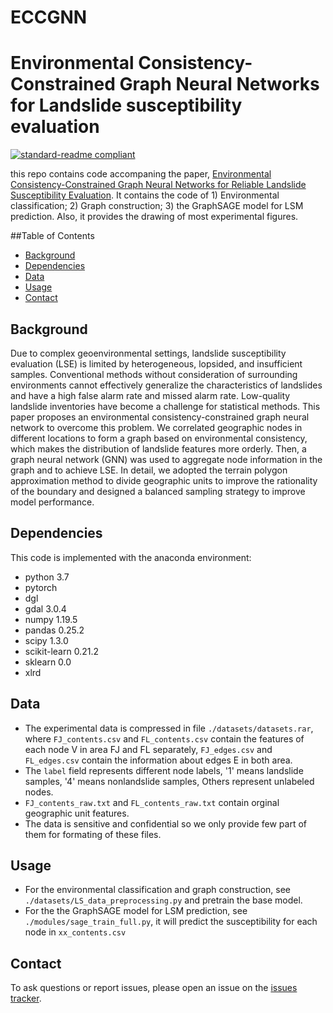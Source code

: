 # ECCGNN
# Environmental Consistency-Constrained Graph Neural Networks for Landslide susceptibility evaluation

[![standard-readme compliant](https://img.shields.io/badge/readme%20style-standard-brightgreen.svg?style=flat-square)](https://github.com/RichardLitt/standard-readme)

this repo contains code accompaning the paper, [ Environmental Consistency-Constrained Graph Neural Networks for Reliable Landslide Susceptibility Evaluation](). It contains the code of 1) Environmental classification; 2) Graph construction; 3) the GraphSAGE model for LSM prediction. Also, it provides the drawing of most experimental figures.

##Table of Contents

- [Background](#background)
- [Dependencies](#dependencies)
- [Data](#data)
- [Usage](#usage)
- [Contact](#contact)


## Background
Due to complex geoenvironmental settings, landslide susceptibility evaluation (LSE) is limited by heterogeneous, lopsided, and insufficient samples. Conventional methods without consideration of surrounding environments cannot effectively generalize the characteristics of landslides and have a high false alarm rate and missed alarm rate. Low-quality landslide inventories have become a challenge for statistical methods. This paper proposes an environmental consistency-constrained graph neural network to overcome this problem. We correlated geographic nodes in different locations to form a graph based on environmental consistency, which makes the distribution of landslide features more orderly. Then, a graph neural network (GNN) was used to aggregate node information in the graph and to achieve LSE. In detail, we adopted the terrain polygon approximation method to divide geographic units to improve the rationality of the boundary and designed a balanced sampling strategy to improve model performance.


## Dependencies

This code is implemented with the anaconda environment:
* python 3.7
* pytorch
* dgl
* gdal 3.0.4
* numpy 1.19.5
* pandas 0.25.2
* scipy 1.3.0
* scikit-learn 0.21.2
* sklearn 0.0
* xlrd

## Data

* The experimental data is compressed in file `./datasets/datasets.rar`, where `FJ_contents.csv` and `FL_contents.csv` contain the features of each node V in area FJ and FL separately, `FJ_edges.csv` and `FL_edges.csv` contain the information about edges E in both area.
* The `label` field represents different node labels, '1' means landslide samples, '4' means nonlandslide samples, Others represent unlabeled nodes.
* `FJ_contents_raw.txt` and `FL_contents_raw.txt` contain orginal geographic unit features.
* The data is sensitive and confidential so we only provide few part of them for formating of these files.


## Usage

* For the environmental classification and graph construction, see `./datasets/LS_data_preprocessing.py` and pretrain the base model. 
* For the the GraphSAGE model for LSM prediction, see `./modules/sage_train_full.py`, it will predict the susceptibility for each node in `xx_contents.csv`



## Contact
To ask questions or report issues, please open an issue on the [issues tracker](https://github.com/Haowei77/ECCGNN/issues).

